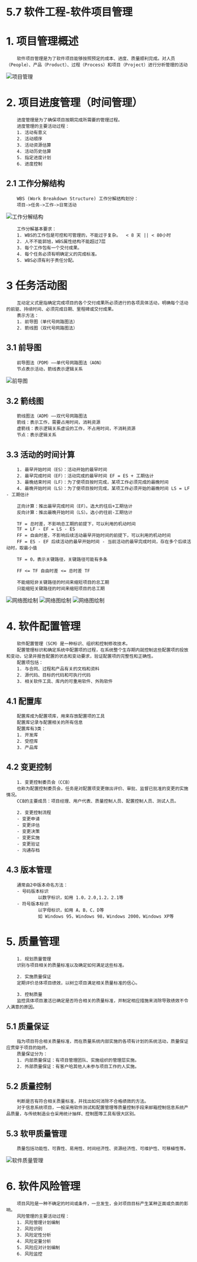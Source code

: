 # 5.7 软件工程-软件项目管理

# 1. 项目管理概述

        软件项目管理是为了软件项目能够按照预定的成本、进度、质量顺利完成。对人员    （People）、产品（Product）、过程（Process）和项目（Project）进行分析管理的活动

![项目管理](./source/image/5.7-01.png)

# 2. 项目进度管理（时间管理）

        进度管理是为了确保项目按期完成所需要的管理过程。
        进度管理的主要活动过程：
        1. 活动有意义
        2. 活动顺序
        3. 活动资源估算
        4. 活动历史估算
        5. 指定进度计划
        6. 进度控制

## 2.1 工作分解结构

        WBS (Work Breakdown Structure) 工作分解结构划分：
        项目->任务->工作->日常活动

![工作分解结构](./source/image/5.7-02.png)

        工作分解基本要求：
        1. WBS的工作包是可控和可管理的，不能过于复杂。  < 8 天 || < 80小时
        2. 人不不能郭旭，WBS属性结构不能超过7层
        3. 每个工作包有一个交付成果。
        4. 每个任务必须有明确定义的完成标准。
        5. WBS必须有利于责任分配。

# 3 任务活动图

        互动定义式是指确定完成项目的各个交付成果所必须进行的各项具体活动，明确每个活动的前驱、持续时间、必须完成日期、里程碑或交付成果。
        表示方法：
        1. 前导图（单代号网路图法）
        2. 箭线图（双代号网路图法）

## 3.1 前导图

        前导图法（PDM）——单代号网路图法（AON）
        节点表示活动，箭线表示逻辑关系
         
![前导图](./source/image/5.7-03.png)

## 3.2 箭线图

        箭线图法（ADM）——双代号网路图法
        箭线：表示工作，需要占用时间，消耗资源
        虚箭线：表示逻辑关系虚设的工作，不占用时间，不消耗资源
        节点：表示逻辑关系

## 3.3 活动的时间计算

        1. 最早开始时间（ES）：活动开始的最早时间
        2. 最早完成时间（EF）：活动完成的最早时间 EF = ES + 工期估计
        3. 最晚结束时间（LF）：为了使项目按时完成，某项工作必须完成的最晚时间
        4. 最晚开始时间（LS）：为了使项目按时完成，某项工作必须开始的最晚时间 LS = LF - 工期估计

        正向计算：推出最早完成时间（EF）。选大的往后+工期估计
        反向计算：推出最晚开始时间（LS）。选小的往前-工期估计

        TF = 总时差，不影响总工期的前提下，可以利用的机动时间
        TF = LF - EF = LS - ES
        FF = 自由时差，不影响后续活动最早开始时间的前提下，可以利用的机动时间
        FF = ES - EF 后续活动的最早开始时间 - 当前活动的最早完成时间，存在多个后续活动时，取最小值
        
        TF = 0，表示关键路径，关键路径可能有多条
 
        FF <= TF 自由时差 <= 总时差 TF

        不能缩短非关键路径的时间来缩短项目的总工期
        只能缩短关键路径的时间来缩短项目的总工期

![网络图绘制](./source/image/5.7-04.png)
![网络图绘制](./source/image/5.7-05.png)
![网络图绘制](./source/image/5.7-06.png)

# 4. 软件配置管理

        软件配置管理（SCM）是一种标识、组织和控制修改技术。
        配置管理标识和确定系统中配置项的过程，在系统整个生存期内就控制这些配置项的投放和变动，记录并报告配置的状态和变动要求，验证配置项的完整性和正确性。
        配置项包括：
        1. 与合同、过程和产品有关的文档和资料
        2. 源代码、目标的代码和可执行代码
        3. 相关软件工具、库内的可重用软件、外购软件

## 4.1 配置库

        配置库成为配置项库，用来存放配置项的工具
        配置库记录与配置相关的所有信息
        配置库有3类：
        1. 开发库
        2. 受控库
        3. 产品库

## 4.2 变更控制

        1. 变更控制委员会（CCB）
        也称为配置控制委员会，任务是对配置项变更做出评价、审批、监督已批准的变更的实施情况。
        CCB的主要成员：项目经理、用户代表、质量控制人员、配置控制人员、测试人员。

        2. 变更控制流程
        - 变更申请
        - 变更评估
        - 变更决策
        - 变更实施
        - 变更验证
        - 沟通存档

## 4.3 版本管理

        通常由2中版本命名方法：
        - 号码版本标识
                以数字标识，如用 1.0，2.0,1.2，2.1等
        - 符号版本标识
                以字母标识，如用 A，B，C，D等
                如 Windows 95，Windows 98，Windows 2000，Windows XP等

# 5. 质量管理

        1. 规划质量管理
        识别与项目相关的质量标准以及确定如何满足这些标准。

        2. 实施质量保证
        定期评价总体项目绩效，以树立项目满足相关质量标准的信心。

        3. 控制质量
        监控具体项目激活已确定是否符合相关的质量标准，并制定相应措施来消除导致绩效不令人满意的原因。

## 5.1 质量保证

        指为项目符合相关质量标准，而在质量系统内部实施的各项有计划的系统活动，质量保证应贯穿于项目的始终。
        质量保证分为：
        1. 内部质量保证：有项目管理团队、实施组织的管理层实施。
        2. 外部质量保证：有客户哈其他人未参与项目工作的人实施。

## 5.2 质量控制

        判断是否有符合相关质量标准，并找出如何消除不合格绩效的方法。
        对于信息系统项目，一般采用软件测试和配置管理等质量控制手段来邮箱控制信息系统产品质量，与传统制造业仓采用统计抽样、控制图等工具有很大区别。

## 5.3 软甲质量管理

        质量包括功能性、可靠性、易用性、时间经济性、资源经济性、可维护性、可移植性等。

![软件质量管理](./source/image/5.7-07.png)

 # 6. 软件风险管理

        项目风险是一种不确定的时间或条件，一旦发生，会对项目目标产生某种正面或负面的影响。
        风险管理的主要活动过程：
        1. 风险管理计划编制
        2. 风险识别
        3. 风险定性分析
        4. 风险定量分析
        5. 风险应对计划编制
        6. 风险监控

